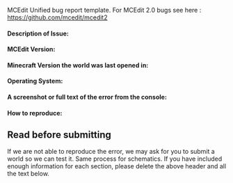 MCEdit Unified bug report template. For MCEdit 2.0 bugs see here : https://github.com/mcedit/mcedit2
#### Description of Issue:
#### MCEdit Version:
#### Minecraft Version the world was last opened in:
#### Operating System:
#### A screenshot or full text of the error from the console:
#### How to reproduce:



## Read before submitting
If we are not able to reproduce the error, we may ask for you to submit a world so we can test it. Same process for schematics.
If you have included enough information for each section, please delete the above header and all the text below.
